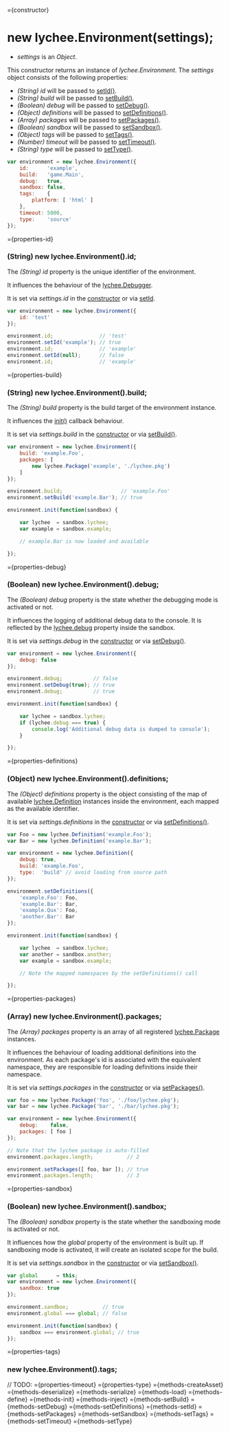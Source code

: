 
={constructor}

# new lychee.Environment(settings);

- *settings* is an *Object*.

This constructor returns an instance of *lychee.Environment*.
The *settings* object consists of the following properties:

- *(String) id* will be passed to [setId()](#methods-setId).
- *(String) build* will be passed to [setBuild()](#methods-setBuild).
- *(Boolean) debug* will be passed to [setDebug()](#methods-setDebug).
- *(Object) definitions* will be passed to [setDefinitions()](#methods-setDefinitions).
- *(Array) packages* will be passed to [setPackages()](#methods-setPackages).
- *(Boolean) sandbox* will be passed to [setSandbox()](#methods-setSandbox).
- *(Object) tags* will be passed to [setTags()](#methods-setTags).
- *(Number) timeout* will be passed to [setTimeout()](#methods-setTimeout).
- *(String) type* will be passed to [setType()](#methods-setType).

```javascript
var environment = new lychee.Environment({
	id:      'example',
	build:   'game.Main',
	debug:   true,
	sandbox: false,
	tags:    {
		platform: [ 'html' ]
	},
	timeout: 5000,
	type:    'source'
});
```



={properties-id}

### (String) new lychee.Environment().id;

The *(String) id* property is the unique identifier
of the environment.

It influences the behaviour of the
[lychee.Debugger](lychee-Debugger.html).

It is set via *settings.id* in the [constructor](#constructor)
or via [setId](#methods-setId).

```javascript
var environment = new lychee.Environment({
	id: 'test'
});

environment.id;               // 'test'
environment.setId('example'); // true
environment.id;               // 'example'
environment.setId(null);      // false
environment.id;               // 'example'
```



={properties-build}

### (String) new lychee.Environment().build;

The *(String) build* property is the build target of the
environment instance.

It influences the [init()](#methods-init) callback behaviour.

It is set via *settings.build* in the [constructor](#constructor)
or via [setBuild()](#methods-setBuild).

```javascript
var environment = new lychee.Environment({
	build: 'example.Foo',
	packages: [
		new lychee.Package('example', './lychee.pkg')
	]
});

environment.build;                   // 'example.Foo'
environment.setBuild('example.Bar'); // true

environment.init(function(sandbox) {

	var lychee  = sandbox.lychee;
	var example = sandbox.example;

	// example.Bar is now loaded and available

});
```



={properties-debug}

### (Boolean) new lychee.Environment().debug;

The *(Boolean) debug* property is the state whether the debugging
mode is activated or not.

It influences the logging of additional debug data to the console.
It is reflected by the [lychee.debug](lychee.html#properties-debug)
property inside the sandbox.

It is set via *settings.debug* in the [constructor](#constructor)
or via [setDebug()](#methods-setDebug).

```javascript
var environment = new lychee.Environment({
	debug: false
});

environment.debug;          // false
environment.setDebug(true); // true
environment.debug;          // true

environment.init(function(sandbox) {

	var lychee = sandbox.lychee;
	if (lychee.debug === true) {
		console.log('Additional debug data is dumped to console');
	}

});

```



={properties-definitions}

### (Object) new lychee.Environment().definitions;

The *(Object) definitions* property is the object consisting of
the map of available [lychee.Definition](lychee-Definition.html)
instances inside the environment, each mapped as the available
identifier.

It is set via *settings.definitions* in the [constructor](#constructor)
or via [setDefinitions()](#methods-setDefinitions).

```javascript
var Foo = new lychee.Definition('example.Foo');
var Bar = new lychee.Definition('example.Bar');

var environment = new lychee.Definition({
	debug: true,
	build: 'example.Foo',
	type:  'build' // avoid loading from source path
});

environment.setDefinitions({
	'example.Foo': Foo,
	'example.Bar': Bar,
	'example.Qux': Foo,
	'another.Bar': Bar
});

environment.init(function(sandbox) {

	var lychee  = sandbox.lychee;
	var another = sandbox.another;
	var example = sandbox.example;

	// Note the mapped namespaces by the setDefinitions() call

});
```



={properties-packages}

### (Array) new lychee.Environment().packages;

The *(Array) packages* property is an array of all registered
[lychee.Package](lychee-Package.html) instances.

It influences the behaviour of loading additional definitions
into the environment. As each package's id is associated with
the equivalent namespace, they are responsible for loading 
definitions inside their namespace.

It is set via *settings.packages* in the [constructor](#constructor)
or via [setPackages()](#methods-setPackages).

```javascript
var foo = new lychee.Package('foo', './foo/lychee.pkg');
var bar = new lychee.Package('bar', './bar/lychee.pkg');

var environment = new lychee.Environment({
	debug:    false,
	packages: [ foo ]
});

// Note that the lychee package is auto-filled
environment.packages.length;           // 2

environment.setPackages([ foo, bar ]); // true
environment.packages.length;           // 3
```



={properties-sandbox}

### (Boolean) new lychee.Environment().sandbox;

The *(Boolean) sandbox* property is the state whether the sandboxing
mode is activated or not.

It influences how the *global* property of the environment is built
up. If sandboxing mode is activated, it will create an isolated
scope for the build.

It is set via *settings.sandbox* in the [constructor](#constructor)
or via [setSandbox()](#methods-setSandbox).

```javascript
var global      = this;
var environment = new lychee.Environment({
	sandbox: true
});

environment.sandbox;           // true
environment.global === global; // false

environment.init(function(sandbox) {
	sandbox === environment.global; // true
});
```



={properties-tags}

### new lychee.Environment().tags;

// TODO:
={properties-timeout}
={properties-type}
={methods-createAsset}
={methods-deserialize}
={methods-serialize}
={methods-load}
={methods-define}
={methods-init}
={methods-inject}
={methods-setBuild}
={methods-setDebug}
={methods-setDefinitions}
={methods-setId}
={methods-setPackages}
={methods-setSandbox}
={methods-setTags}
={methods-setTimeout}
={methods-setType}
 
